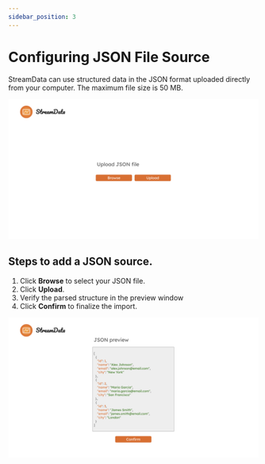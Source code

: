 ```yaml
---
sidebar_position: 3
---
```


# Configuring JSON File Source
StreamData can use structured data in the JSON format uploaded directly from your computer. 
The maximum file size is 50 MB. 

![CSV configuration window](/upload-json.png)

## Steps to add a JSON source.
1. Click **Browse** to select your JSON file.
2. Click **Upload**.
3. Verify the parsed structure in the preview window
4. Click **Confirm** to finalize the import.

![JSON data preview](/json_preview.png)